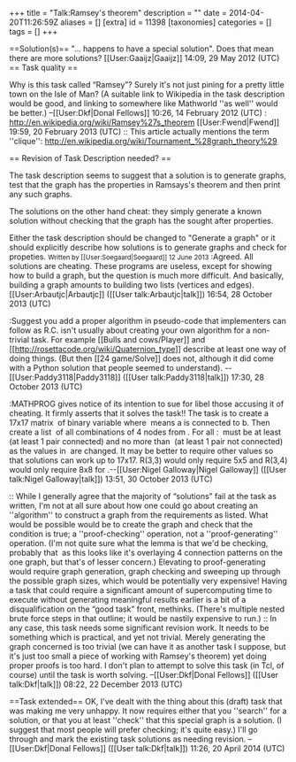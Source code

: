 +++
title = "Talk:Ramsey's theorem"
description = ""
date = 2014-04-20T11:26:59Z
aliases = []
[extra]
id = 11398
[taxonomies]
categories = []
tags = []
+++

==Solution(s)==
"... happens to have a special solution". Does that mean there are more solutions? [[User:Gaaijz|Gaaijz]] 14:09, 29 May 2012 (UTC)
== Task quality ==

Why is this task called “Ramsey”? Surely it's not just pining for a pretty little town on the Isle of Man? (A suitable link to Wikipedia in the task description would be good, and linking to somewhere like Mathworld ''as well'' would be better.) –[[User:Dkf|Donal Fellows]] 10:26, 14 February 2012 (UTC)
: http://en.wikipedia.org/wiki/Ramsey%27s_theorem [[User:Fwend|Fwend]] 19:59, 20 February 2013 (UTC)
:: This article actually mentions the term ''clique'': http://en.wikipedia.org/wiki/Tournament_%28graph_theory%29

== Revision of Task Description needed? ==

The task description seems to suggest that a solution is to generate graphs, test that the graph 
has the properties in Ramsays's theorem and then print any such graphs.

The solutions on the other hand cheat: they simply generate a known solution without 
checking that the graph has the sought after properties.

Either the task description should be changed to "Generate a graph" or it should
explicitly describe how solutions is to generate graphs and check for propeties.
<small>Written by [[User:Soegaard|Soegaard]] 12 June 2013‎</small>
:Agreed. All solutions are cheating. These programs are useless, except for showing how to build a graph, but the question is much more difficult. And basically, building a graph amounts to building two lists (vertices and edges). [[User:Arbautjc|Arbautjc]] ([[User talk:Arbautjc|talk]]) 16:54, 28 October 2013 (UTC)

:Suggest you add a proper algorithm in pseudo-code that implementers can follow as R.C. isn't usually about creating your own algorithm for a non-trivial task. For example [[Bulls and cows/Player]] and [[http://rosettacode.org/wiki/Quaternion_type]] describe at least one way of doing things. (But then [[24 game/Solve]] does not, although it did come with a Python solution that people seemed to understand). --[[User:Paddy3118|Paddy3118]] ([[User talk:Paddy3118|talk]]) 17:30, 28 October 2013 (UTC)

:MATHPROG gives notice of its intention to sue for libel those accusing it of cheating. It firmly asserts that it solves the task!! The task is to create a 17x17 matrix <math>G</math> of binary variable where <math>G[a,b] = G[b,a] = 1</math> means a is connected to b. Then create a list <math>N[a,b,c,d]</math> of all combinations of 4 nodes from <math>G</math>. For all <math>N</math>: <math>G[a,b] + G[a,c] + G[a,d] + G[b,c] + G[b,d] + G[c,d]</math> must be at least <math>1</math> (at least 1 pair connected) and no more than <math>5</math> (at least 1 pair not connected) as the values in <math>G</math> are changed. It may be better to require other values so that solutions can work up to 17x17. R(3,3) would only require 5x5 and R(3,4) would only require 8x8 for <math>G</math>.--[[User:Nigel Galloway|Nigel Galloway]] ([[User talk:Nigel Galloway|talk]]) 13:51, 30 October 2013 (UTC)

:: While I generally agree that the majority of “solutions” fail at the task as written, I'm not at all sure about how one could go about creating an ''algorithm'' to construct a graph from the requirements as listed. What would be possible would be to create the graph and check that the condition is true; a ''proof-checking'' operation, not a ''proof-generating'' operation. (I'm not quite sure what the lemma is that we'd be checking, probably that <math>R(?,?,?,?) > 17</math> as this looks like it's overlaying 4 connection patterns on the one graph, but that's of lesser concern.) Elevating to proof-generating would require graph generation, graph checking and sweeping up through the possible graph sizes, which would be potentially very expensive! Having a task that could require a significant amount of supercomputing time to execute without generating meaningful results earlier is a bit of a disqualification on the “good task” front, methinks. (There's multiple nested brute force steps in that outline; it would be nastily expensive to run.)
:: In any case, this task needs some significant revision work. It needs to be something which is practical, and yet not trivial. Merely generating the graph concerned is too trivial (we can have it as another task I suppose, but it's just too small a piece of working with Ramsey's theorem) yet doing proper proofs is too hard. I don't plan to attempt to solve this task (in Tcl, of course) until the task is worth solving. –[[User:Dkf|Donal Fellows]] ([[User talk:Dkf|talk]]) 08:22, 22 December 2013 (UTC)

==Task extended==
OK, I've dealt with the thing about this (draft) task that was making me very unhappy. It now requires either that you ''search'' for a solution, or that you at least ''check'' that this special graph is a solution. (I suggest that most people will prefer checking; it's quite easy.) I'll go through and mark the existing task solutions as needing revision. –[[User:Dkf|Donal Fellows]] ([[User talk:Dkf|talk]]) 11:26, 20 April 2014 (UTC)
